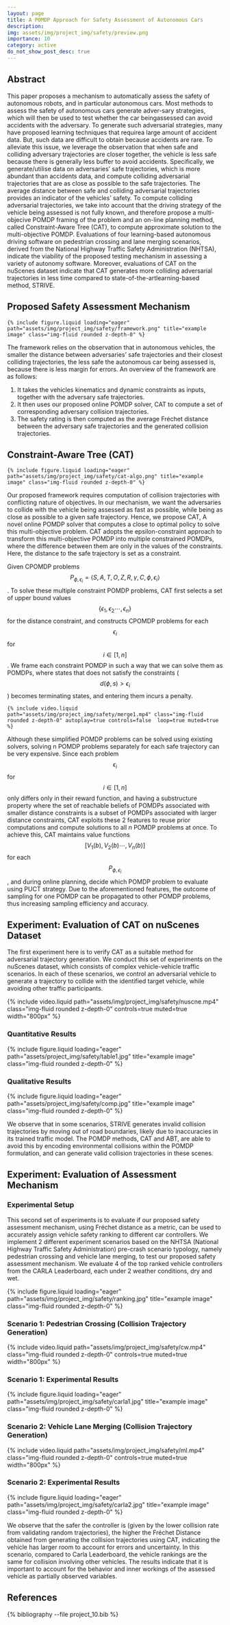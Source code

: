 ```yaml
---
layout: page
title: A POMDP Approach for Safety Assessment of Autonomous Cars
description:
img: assets/img/project_img/safety/preview.png
importance: 10
category: active
do_not_show_post_desc: true
---
```


<h2>Abstract</h2>

<p class="text-justify">
This paper proposes a mechanism to automatically assess the safety of autonomous robots, and in particular autonomous cars. Most methods to assess the safety of autonomous cars generate adver-sary strategies, which will then be used to test whether the car beingassessed can avoid accidents with the adversary. To generate such adversarial strategies, many have proposed learning techniques that requirea large amount of accident data. But, such data are difficult to obtain because accidents are rare. To alleviate this issue, we leverage the observation that when safe and colliding adversary trajectories are closer together, the vehicle is less safe because there is generally less buffer to avoid accidents. Specifically, we generate/utilise data on adversaries’ safe trajectories, which is more abundant than accidents data, and compute colliding adversarial trajectories that are as close as possible to the safe trajectories. The average distance between safe and colliding adversarial trajectories provides an indicator of the vehicles’ safety. To compute colliding adversarial trajectories, we take into account that the driving strategy of the vehicle being assessed is not fully known, and therefore propose a multi-objecive POMDP framing of the problem and an on-line planning method, called Constraint-Aware Tree (CAT), to compute approximate solution to the multi-objective POMDP. Evaluations of four learning-based autonomous driving software on pedestrian crossing and lane merging scenarios, derived from the National Highway Traffic Safety Administration (NHTSA), indicate the viability of the proposed testing mechanism in assessing a variety of autonomy software. Moreover, evaluations of CAT on the nuScenes dataset indicate that CAT generates more colliding adversarial trajectories in less time compared to state-of-the-artlearning-based method, STRIVE.
</p>



<h2>Proposed Safety Assessment Mechanism</h2>


    {% include figure.liquid loading="eager" path="assets/img/project_img/safety/framework.png" title="example image" class="img-fluid rounded z-depth-0" %}


The framework relies on the observation that in autonomous vehicles, the smaller the distance between adversaries’ safe trajectories and their closest colliding trajectories, the less safe the autonomous car being assessed is, because there is less margin for errors. An overview of the framework are as follows:


1. It takes the vehicles kinematics and dynamic constraints as inputs, together with the adversary safe trajectories.
2. It then uses our proposed online POMDP solver, CAT to compute a set of corresponding adversary collision trajectories.
3. The safety rating is then computed as the average Fréchet distance between the adversary safe trajectories and the generated collision trajectories.


<h2>Constraint-Aware Tree (CAT)</h2>


    {% include figure.liquid loading="eager" path="assets/img/project_img/safety/cat-algo.png" title="example image" class="img-fluid rounded z-depth-0" %}

Our proposed framework requires computation of collision trajectories with conflicting nature of objectives. In our mechanism, we want the adversaries to collide with the vehicle being assessed as fast as possible, while being as close as possible to a given safe trajectory. Hence, we propose CAT, A novel online POMDP solver that computes a close to optimal policy to solve this multi-objective problem. CAT adopts the epsilon-constraint approach to transform this multi-objective POMDP into multiple constrained POMDPs, where the difference between them are only in the values of the constraints. Here, the distance to the safe trajectory is set as a constraint.



Given CPOMDP problems $$P_{\phi,\epsilon_{i}}=\left\langle S,A,T,O,Z,R,\gamma,C,\phi,\epsilon_{i}  \right\rangle$$.
To solve these multiple constraint POMDP problems, CAT first selects a set of upper bound values $$\left\{ \epsilon_{1},\epsilon_{2} \cdots,\epsilon_{n} \right\}$$ for the distance constraint, and constructs CPOMDP problems for each $$\epsilon_{i}$$ for $$i \in \left[ 1,n \right]$$. We frame each constraint POMDP in such a way that we can solve them as POMDPs, where states that does not satisfy the constraints ($$d\left( \phi,s \right)\gt \epsilon_{i}$$) becomes terminating states, and entering them incurs a penalty.




    {% include video.liquid path="assets/img/project_img/safety/merge1.mp4" class="img-fluid rounded z-depth-0" autoplay=true controls=false  loop=true muted=true  %}



Although these simplified POMDP problems can be solved using existing solvers, solving n POMDP problems separately for each safe trajectory can be very expensive. Since each problem $$\epsilon_{i}$$ for $$i \in \left[ 1,n \right]$$ only differs only in their reward function, and having a substructure property where the set of reachable beliefs of POMDPs associated with smaller distance constraints is a subset of POMDPs associated with larger distance constraints, CAT exploits these 2 features to reuse prior computations and compute solutions to all $n$ POMDP problems at once. To achieve this, CAT maintains value functions $$\left[ V_{1}(b),V_{2}(b) \cdots,V_{n}(b) \right]$$ for each $$P_{\phi,\epsilon_{i}}$$, and during online planning, decide which POMDP problem to evaluate using PUCT strategy. Due to the aforementioned features, the outcome of sampling for one POMDP can be propagated to other POMDP problems, thus increasing sampling efficiency and accuracy.


<h2>Experiment: Evaluation of CAT on nuScenes Dataset</h2>

The first experiment here is to verify CAT as a suitable method for adversarial trajectory generation. We conduct this set of experiments on the nuScenes dataset, which consists of complex vehicle-vehicle traffic scenarios. In each of these scenarios, we control an adversarial vehicle to generate a trajectory to collide with the identified target vehicle, while avoiding other traffic participants.



<div class="row">
    <div class="col-sm-9 mt-3 mt-md-0 mx-auto">
        {% include video.liquid path="assets/img/project_img/safety/nuscne.mp4" class="img-fluid rounded z-depth-0" controls=true   muted=true width="800px" %}
    </div>
</div>


<h3>Quantitative Results</h3>

{% include figure.liquid loading="eager" path="assets/project_img/safety/table1.jpg" title="example image" class="img-fluid rounded z-depth-0" %}


<h3>Qualitative Results</h3>

{% include figure.liquid loading="eager" path="assets/project_img/safety/comp.jpg" title="example image" class="img-fluid rounded z-depth-0" %}

We observe that in some scenarios, STRIVE generates invalid collision trajectories by moving out of road boundaries, likely due to inaccuracies in its trained traffic model. The POMDP methods, CAT and ABT, are able to avoid this by encoding environmental collisions within the POMDP formulation, and can generate valid collision trajectories in these scenes.



<h2>Experiment: Evaluation of Assessment Mechanism</h2>

<h3>Experimental Setup</h3>

This second set of experiments is to evaluate if our proposed safety assessment mechanism, using Fréchet distance as a metric, can be used to accurately assign vehicle safety ranking to different car controllers. We implement 2 different experiment scenarios based on the NHTSA (National Highway Traffic Safety Administration) pre-crash scenario typology, namely pedestrian crossing and vehicle lane merging, to test our proposed safety assessment mechanism. We evaluate 4 of the top ranked vehicle controllers from the CARLA Leaderboard, each under 2 weather conditions, dry and wet.

{% include figure.liquid loading="eager" path="assets/img/project_img/safety/ranking.jpg" title="example image" class="img-fluid rounded z-depth-0" %}


<h3>Scenario 1: Pedestrian Crossing (Collision Trajectory Generation)</h3>


<div class="row">
    <div class="col-sm-9 mt-3 mt-md-0 mx-auto">
        {% include video.liquid path="assets/img/project_img/safety/cw.mp4" class="img-fluid rounded z-depth-0" controls=true   muted=true width="800px" %}
    </div>
</div>

<h3>Scenario 1: Experimental Results</h3>

{% include figure.liquid loading="eager" path="assets/img/project_img/safety/carla1.jpg" title="example image" class="img-fluid rounded z-depth-0" %}

<h3>Scenario 2: Vehicle Lane Merging (Collision Trajectory Generation)</h3>

<div class="row">
    <div class="col-sm-9 mt-3 mt-md-0 mx-auto">
        {% include video.liquid path="assets/img/project_img/safety/ml.mp4" class="img-fluid rounded z-depth-0" controls=true   muted=true width="800px" %}
    </div>
</div>

<h3>Scenario 2: Experimental Results</h3>

{% include figure.liquid loading="eager" path="assets/img/project_img/safety/carla2.jpg" title="example image" class="img-fluid rounded z-depth-0" %}



We observe that the safer the controller is (given by the lower collision rate from validating random trajectories), the higher the Fréchet Distance obtained from generating the collision trajectories using CAT, indicating the vehicle has larger room to account for errors and uncertainty. In this scenario, compared to Carla Leaderboard, the vehicle rankings are the same for collision involving other vehicles. The results indicate that it is important to account for the behavior and inner workings of the assessed vehicle as partially observed variables.

<h2> References </h2>

<div class="publications">
   {% bibliography --file project_10.bib %}
</div>
